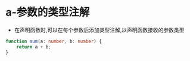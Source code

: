 # a-参数的类型注解

- 在声明函数时,可以在每个参数后添加类型注解,以声明函数接收的参数类型

```typescript
function sum(a: number, b: number) {
    return a + b;
}
```
